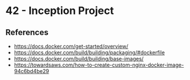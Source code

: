 # 42 - Inception Project

## References
- https://docs.docker.com/get-started/overview/
- https://docs.docker.com/build/building/packaging/#dockerfile
- https://docs.docker.com/build/building/base-images/
- https://towardsaws.com/how-to-create-custom-nginx-docker-image-94c6bd4be29
